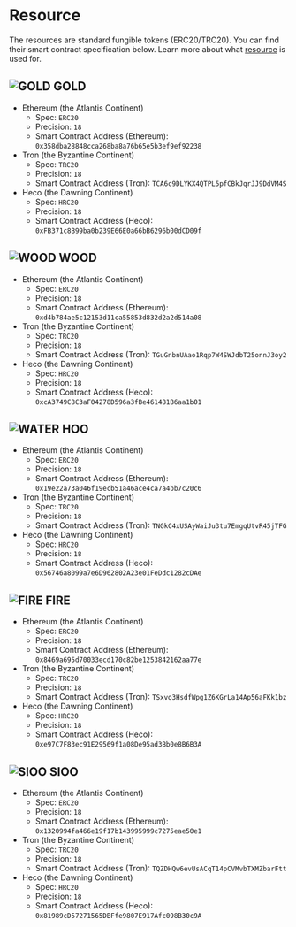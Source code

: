 # Resource

The resources are standard fungible tokens \(ERC20/TRC20\). You can find their smart contract specification below. Learn more about what [resource](../game-entities/resource/) is used for.

## ![GOLD](../../.gitbook/assets/goldicon.png) GOLD

* Ethereum \(the Atlantis Continent\)
  * Spec: `ERC20`
  * Precision: `18`
  * Smart Contract Address \(Ethereum\): `0x358dba28848cca268ba8a76b65e5b3ef9ef92238`
* Tron \(the Byzantine Continent\)
  * Spec: `TRC20`
  * Precision: `18`
  * Smart Contract Address \(Tron\): `TCA6c9DLYKX4QTPL5pfCBkJqrJJ9DdVM4S`
* Heco \(the Dawning Continent\)
  * Spec: `HRC20`
  * Precision: `18`
  * Smart Contract Address \(Heco\): `0xFB371c8B99ba0b239E66E0a66bB6296b00dCD09f`

## ![WOOD](../../.gitbook/assets/woodicon.png) WOOD

* Ethereum \(the Atlantis Continent\)
  * Spec: `ERC20`
  * Precision: `18`
  * Smart Contract Address \(Ethereum\): `0xd4b784ae5c12153d11ca55853d832d2a2d514a08`
* Tron \(the Byzantine Continent\)
  * Spec: `TRC20`
  * Precision: `18`
  * Smart Contract Address \(Tron\): `TGuGnbnUAao1Rqp7W4SWJdbT25onnJ3oy2`
* Heco \(the Dawning Continent\)
  * Spec: `HRC20`
  * Precision: `18`
  * Smart Contract Address \(Heco\): `0xcA3749C8C3aF04278D596a3fBe461481B6aa1b01`

## ![WATER](../../.gitbook/assets/watericon.png) HOO

* Ethereum \(the Atlantis Continent\)
  * Spec: `ERC20`
  * Precision: `18`
  * Smart Contract Address \(Ethereum\): `0x19e22a73a046f19ecb51a46ace4ca7a4bb7c20c6`
* Tron \(the Byzantine Continent\)
  * Spec: `TRC20`
  * Precision: `18`
  * Smart Contract Address \(Tron\): `TNGkC4xUSAyWaiJu3tu7EmgqUtvR45jTFG`
* Heco \(the Dawning Continent\)
  * Spec: `HRC20`
  * Precision: `18`
  * Smart Contract Address \(Heco\): `0x56746a8099a7e6D962802A23e01FeDdc1282cDAe`

## ![FIRE](../../.gitbook/assets/fireicon.png) FIRE

* Ethereum \(the Atlantis Continent\)
  * Spec: `ERC20`
  * Precision: `18`
  * Smart Contract Address \(Ethereum\): `0x8469a695d70033ecd170c82be1253842162aa77e`
* Tron \(the Byzantine Continent\)
  * Spec: `TRC20`
  * Precision: `18`
  * Smart Contract Address \(Tron\): `TSxvo3HsdfWpg1Z6KGrLa14Ap56aFKk1bz`
* Heco \(the Dawning Continent\)
  * Spec: `HRC20`
  * Precision: `18`
  * Smart Contract Address \(Heco\): `0xe97C7F83ec91E29569f1a08De95ad3Bb0e8B6B3A`

## ![SIOO](../../.gitbook/assets/soilicon.png) SIOO

* Ethereum \(the Atlantis Continent\)
  * Spec: `ERC20`
  * Precision: `18`
  * Smart Contract Address \(Ethereum\): `0x1320994fa466e19f17b143995999c7275eae50e1`
* Tron \(the Byzantine Continent\)
  * Spec: `TRC20`
  * Precision: `18`
  * Smart Contract Address \(Tron\): `TQZDHQw6evUsACqT14pCVMvbTXMZbarFtt`
* Heco \(the Dawning Continent\)
  * Spec: `HRC20`
  * Precision: `18`
  * Smart Contract Address \(Heco\): `0x81989cD57271565DBFfe9807E917Afc098B30c9A`

